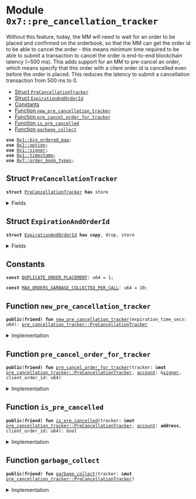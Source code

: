 
<a id="0x7_pre_cancellation_tracker"></a>

# Module `0x7::pre_cancellation_tracker`

Without this feature, today, the MM will need to wait for an order
to be placed and confirmed on the orderbook, so that the MM can
get the order id to be able to cancel the order - this means minimum time
required to be able to submit a transaction to cancel the order is
end-to-end blockchain latency (~500 ms). This adds support for an MM to pre-cancel an order,
which means specify that this order with a client order id is cancelled even before the order is placed.
This reduces the latency to submit a cancellation transaction from 500 ms to 0.


-  [Struct `PreCancellationTracker`](#0x7_pre_cancellation_tracker_PreCancellationTracker)
-  [Struct `ExpirationAndOrderId`](#0x7_pre_cancellation_tracker_ExpirationAndOrderId)
-  [Constants](#@Constants_0)
-  [Function `new_pre_cancellation_tracker`](#0x7_pre_cancellation_tracker_new_pre_cancellation_tracker)
-  [Function `pre_cancel_order_for_tracker`](#0x7_pre_cancellation_tracker_pre_cancel_order_for_tracker)
-  [Function `is_pre_cancelled`](#0x7_pre_cancellation_tracker_is_pre_cancelled)
-  [Function `garbage_collect`](#0x7_pre_cancellation_tracker_garbage_collect)


<pre><code><b>use</b> <a href="../../aptos-framework/doc/big_ordered_map.md#0x1_big_ordered_map">0x1::big_ordered_map</a>;
<b>use</b> <a href="../../aptos-framework/../aptos-stdlib/../move-stdlib/doc/option.md#0x1_option">0x1::option</a>;
<b>use</b> <a href="../../aptos-framework/../aptos-stdlib/../move-stdlib/doc/signer.md#0x1_signer">0x1::signer</a>;
<b>use</b> <a href="../../aptos-framework/doc/timestamp.md#0x1_timestamp">0x1::timestamp</a>;
<b>use</b> <a href="order_book_types.md#0x7_order_book_types">0x7::order_book_types</a>;
</code></pre>



<a id="0x7_pre_cancellation_tracker_PreCancellationTracker"></a>

## Struct `PreCancellationTracker`



<pre><code><b>struct</b> <a href="pre_cancellation_tracker.md#0x7_pre_cancellation_tracker_PreCancellationTracker">PreCancellationTracker</a> <b>has</b> store
</code></pre>



<details>
<summary>Fields</summary>


<dl>
<dt>
<code>pre_cancellation_window_secs: u64</code>
</dt>
<dd>

</dd>
<dt>
<code>expiration_with_order_ids: <a href="../../aptos-framework/doc/big_ordered_map.md#0x1_big_ordered_map_BigOrderedMap">big_ordered_map::BigOrderedMap</a>&lt;<a href="pre_cancellation_tracker.md#0x7_pre_cancellation_tracker_ExpirationAndOrderId">pre_cancellation_tracker::ExpirationAndOrderId</a>, bool&gt;</code>
</dt>
<dd>

</dd>
<dt>
<code>account_order_ids: <a href="../../aptos-framework/doc/big_ordered_map.md#0x1_big_ordered_map_BigOrderedMap">big_ordered_map::BigOrderedMap</a>&lt;<a href="order_book_types.md#0x7_order_book_types_AccountClientOrderId">order_book_types::AccountClientOrderId</a>, u64&gt;</code>
</dt>
<dd>

</dd>
</dl>


</details>

<a id="0x7_pre_cancellation_tracker_ExpirationAndOrderId"></a>

## Struct `ExpirationAndOrderId`



<pre><code><b>struct</b> <a href="pre_cancellation_tracker.md#0x7_pre_cancellation_tracker_ExpirationAndOrderId">ExpirationAndOrderId</a> <b>has</b> <b>copy</b>, drop, store
</code></pre>



<details>
<summary>Fields</summary>


<dl>
<dt>
<code>expiration_time: u64</code>
</dt>
<dd>

</dd>
<dt>
<code>account_order_id: <a href="order_book_types.md#0x7_order_book_types_AccountClientOrderId">order_book_types::AccountClientOrderId</a></code>
</dt>
<dd>

</dd>
</dl>


</details>

<a id="@Constants_0"></a>

## Constants


<a id="0x7_pre_cancellation_tracker_DUPLICATE_ORDER_PLACEMENT"></a>



<pre><code><b>const</b> <a href="pre_cancellation_tracker.md#0x7_pre_cancellation_tracker_DUPLICATE_ORDER_PLACEMENT">DUPLICATE_ORDER_PLACEMENT</a>: u64 = 1;
</code></pre>



<a id="0x7_pre_cancellation_tracker_MAX_ORDERS_GARBAGE_COLLECTED_PER_CALL"></a>



<pre><code><b>const</b> <a href="pre_cancellation_tracker.md#0x7_pre_cancellation_tracker_MAX_ORDERS_GARBAGE_COLLECTED_PER_CALL">MAX_ORDERS_GARBAGE_COLLECTED_PER_CALL</a>: u64 = 10;
</code></pre>



<a id="0x7_pre_cancellation_tracker_new_pre_cancellation_tracker"></a>

## Function `new_pre_cancellation_tracker`



<pre><code><b>public</b>(<b>friend</b>) <b>fun</b> <a href="pre_cancellation_tracker.md#0x7_pre_cancellation_tracker_new_pre_cancellation_tracker">new_pre_cancellation_tracker</a>(expiration_time_secs: u64): <a href="pre_cancellation_tracker.md#0x7_pre_cancellation_tracker_PreCancellationTracker">pre_cancellation_tracker::PreCancellationTracker</a>
</code></pre>



<details>
<summary>Implementation</summary>


<pre><code><b>public</b>(<b>package</b>) <b>fun</b> <a href="pre_cancellation_tracker.md#0x7_pre_cancellation_tracker_new_pre_cancellation_tracker">new_pre_cancellation_tracker</a>(expiration_time_secs: u64): <a href="pre_cancellation_tracker.md#0x7_pre_cancellation_tracker_PreCancellationTracker">PreCancellationTracker</a> {
    <a href="pre_cancellation_tracker.md#0x7_pre_cancellation_tracker_PreCancellationTracker">PreCancellationTracker</a> {
        pre_cancellation_window_secs: expiration_time_secs,
        expiration_with_order_ids: <a href="../../aptos-framework/doc/big_ordered_map.md#0x1_big_ordered_map_new_with_reusable">big_ordered_map::new_with_reusable</a>(),
        account_order_ids: <a href="../../aptos-framework/doc/big_ordered_map.md#0x1_big_ordered_map_new_with_reusable">big_ordered_map::new_with_reusable</a>()
    }
}
</code></pre>



</details>

<a id="0x7_pre_cancellation_tracker_pre_cancel_order_for_tracker"></a>

## Function `pre_cancel_order_for_tracker`



<pre><code><b>public</b>(<b>friend</b>) <b>fun</b> <a href="pre_cancellation_tracker.md#0x7_pre_cancellation_tracker_pre_cancel_order_for_tracker">pre_cancel_order_for_tracker</a>(tracker: &<b>mut</b> <a href="pre_cancellation_tracker.md#0x7_pre_cancellation_tracker_PreCancellationTracker">pre_cancellation_tracker::PreCancellationTracker</a>, <a href="../../aptos-framework/doc/account.md#0x1_account">account</a>: &<a href="../../aptos-framework/../aptos-stdlib/../move-stdlib/doc/signer.md#0x1_signer">signer</a>, client_order_id: u64)
</code></pre>



<details>
<summary>Implementation</summary>


<pre><code><b>public</b>(<b>package</b>) <b>fun</b> <a href="pre_cancellation_tracker.md#0x7_pre_cancellation_tracker_pre_cancel_order_for_tracker">pre_cancel_order_for_tracker</a>(
    tracker: &<b>mut</b> <a href="pre_cancellation_tracker.md#0x7_pre_cancellation_tracker_PreCancellationTracker">PreCancellationTracker</a>,
    <a href="../../aptos-framework/doc/account.md#0x1_account">account</a>: &<a href="../../aptos-framework/../aptos-stdlib/../move-stdlib/doc/signer.md#0x1_signer">signer</a>,
    client_order_id: u64
) {
    <a href="pre_cancellation_tracker.md#0x7_pre_cancellation_tracker_garbage_collect">garbage_collect</a>(tracker);
    <b>let</b> account_order_id = new_account_client_order_id(<a href="../../aptos-framework/../aptos-stdlib/../move-stdlib/doc/signer.md#0x1_signer_address_of">signer::address_of</a>(<a href="../../aptos-framework/doc/account.md#0x1_account">account</a>), client_order_id);
    <b>if</b> (tracker.account_order_ids.contains(&account_order_id)) {
        // If the account_order_id already <b>exists</b> <b>with</b> a previously set expiration time,
        // we <b>update</b> the expiration time.
        <b>let</b> expiration_time = tracker.account_order_ids.remove(&account_order_id);
        <b>let</b> order_id_with_expiration =
            <a href="pre_cancellation_tracker.md#0x7_pre_cancellation_tracker_ExpirationAndOrderId">ExpirationAndOrderId</a> { expiration_time, account_order_id };
        // If the mapping <b>exists</b>, then we remove the order ID <b>with</b> its expiration time.
        tracker.expiration_with_order_ids.remove(&order_id_with_expiration);
    };
    <b>let</b> current_time = aptos_std::timestamp::now_microseconds();
    <b>let</b> expiration_time = current_time + tracker.pre_cancellation_window_secs;
    <b>let</b> order_id_with_expiration = <a href="pre_cancellation_tracker.md#0x7_pre_cancellation_tracker_ExpirationAndOrderId">ExpirationAndOrderId</a> {
        expiration_time,
        account_order_id
    };
    tracker.account_order_ids.add(account_order_id, expiration_time);
    tracker.expiration_with_order_ids.add(order_id_with_expiration, <b>true</b>);
}
</code></pre>



</details>

<a id="0x7_pre_cancellation_tracker_is_pre_cancelled"></a>

## Function `is_pre_cancelled`



<pre><code><b>public</b>(<b>friend</b>) <b>fun</b> <a href="pre_cancellation_tracker.md#0x7_pre_cancellation_tracker_is_pre_cancelled">is_pre_cancelled</a>(tracker: &<b>mut</b> <a href="pre_cancellation_tracker.md#0x7_pre_cancellation_tracker_PreCancellationTracker">pre_cancellation_tracker::PreCancellationTracker</a>, <a href="../../aptos-framework/doc/account.md#0x1_account">account</a>: <b>address</b>, client_order_id: u64): bool
</code></pre>



<details>
<summary>Implementation</summary>


<pre><code><b>public</b>(<b>package</b>) <b>fun</b> <a href="pre_cancellation_tracker.md#0x7_pre_cancellation_tracker_is_pre_cancelled">is_pre_cancelled</a>(
    tracker: &<b>mut</b> <a href="pre_cancellation_tracker.md#0x7_pre_cancellation_tracker_PreCancellationTracker">PreCancellationTracker</a>,
    <a href="../../aptos-framework/doc/account.md#0x1_account">account</a>: <b>address</b>,
    client_order_id: u64
): bool {
    <a href="pre_cancellation_tracker.md#0x7_pre_cancellation_tracker_garbage_collect">garbage_collect</a>(tracker);
    <b>let</b> account_order_id = new_account_client_order_id(<a href="../../aptos-framework/doc/account.md#0x1_account">account</a>, client_order_id);
    <b>let</b> expiration_time_option = tracker.account_order_ids.get(&account_order_id);
    <b>if</b> (expiration_time_option.is_some()) {
        <b>let</b> current_time = aptos_std::timestamp::now_seconds();
        <b>let</b> expiration_time = expiration_time_option.destroy_some();
        <b>if</b> (current_time &gt; expiration_time) {
            // This is possible <b>as</b> garbage collection may not be able <b>to</b> garbage collect all expired orders
            // in a single call.
            tracker.account_order_ids.remove(&account_order_id);
            <b>let</b> order_id_with_expiration =
                <a href="pre_cancellation_tracker.md#0x7_pre_cancellation_tracker_ExpirationAndOrderId">ExpirationAndOrderId</a> { expiration_time, account_order_id };
            tracker.expiration_with_order_ids.remove(&order_id_with_expiration);
        } <b>else</b> {
            <b>return</b> <b>true</b>; // Order ID already <b>exists</b> <b>with</b> a valid expiration time.
        }
    };
    <b>return</b> <b>false</b>
}
</code></pre>



</details>

<a id="0x7_pre_cancellation_tracker_garbage_collect"></a>

## Function `garbage_collect`



<pre><code><b>public</b>(<b>friend</b>) <b>fun</b> <a href="pre_cancellation_tracker.md#0x7_pre_cancellation_tracker_garbage_collect">garbage_collect</a>(tracker: &<b>mut</b> <a href="pre_cancellation_tracker.md#0x7_pre_cancellation_tracker_PreCancellationTracker">pre_cancellation_tracker::PreCancellationTracker</a>)
</code></pre>



<details>
<summary>Implementation</summary>


<pre><code><b>public</b>(<b>package</b>) <b>fun</b> <a href="pre_cancellation_tracker.md#0x7_pre_cancellation_tracker_garbage_collect">garbage_collect</a>(tracker: &<b>mut</b> <a href="pre_cancellation_tracker.md#0x7_pre_cancellation_tracker_PreCancellationTracker">PreCancellationTracker</a>) {
    <b>let</b> i = 0;
    <b>let</b> current_time = aptos_std::timestamp::now_seconds();
    <b>while</b> (i &lt; <a href="pre_cancellation_tracker.md#0x7_pre_cancellation_tracker_MAX_ORDERS_GARBAGE_COLLECTED_PER_CALL">MAX_ORDERS_GARBAGE_COLLECTED_PER_CALL</a>
        && !tracker.expiration_with_order_ids.is_empty()) {
        <b>let</b> (front_k, _) = tracker.expiration_with_order_ids.borrow_front();
        <b>if</b> (front_k.expiration_time &lt; current_time) {
            tracker.expiration_with_order_ids.pop_front();
            tracker.account_order_ids.remove(&front_k.account_order_id);
        } <b>else</b> {
            <b>break</b>;
        };
        i += 1;
    };
}
</code></pre>



</details>


[move-book]: https://aptos.dev/move/book/SUMMARY
